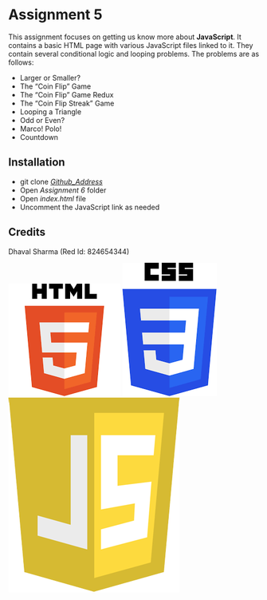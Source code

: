 # Assignment 5
This assignment focuses on getting us know more about **JavaScript**. It contains a basic HTML page with various JavaScript files linked to it. They contain several conditional logic and looping problems. The problems are as follows:
* Larger or Smaller?
* The “Coin Flip” Game
* The “Coin Flip” Game Redux
* The “Coin Flip Streak” Game
* Looping a Triangle
* Odd or Even?
* Marco! Polo!
* Countdown

## Installation
* git clone _[Github_Address][Address]_
* Open _Assignment 6_ folder
* Open _index.html_ file
* Uncomment the JavaScript link as needed

## Credits
Dhaval Sharma (Red Id: 824654344)

[![HTML5 Logo](html5.png)](https://en.wikipedia.org/wiki/HTML5)
[![CSS3 Logo](css3.png)](https://en.wikipedia.org/wiki/CSS)
[![JavaScript Logo](javascript.png)](https://en.wikipedia.org/wiki/JavaScript)

[Address]: https://github.com/dhavalsharma97/ModernWebDevelopmentFrameworks/tree/master/Assignment%206